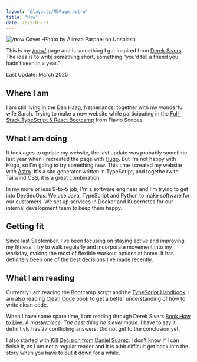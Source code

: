 ```yaml
---
layout: "@layouts/MDPage.astro"
title: "Now"
date: 2025-03-31
---
```


![/now Cover -Photo by Alireza Parpaei on Unsplash](/images/now-cover.jpg "/now cover - Photo by Alireza Parpaei on Unsplash")

This is my [/now/](https://nownownow.com) page and is something I got inspired
from [Derek Sivers](https://sive.rs/now). The idea is to write something short,
something “you’d tell a friend you hadn’t seen in a year.”

Last Update: March 2025

## Where I am

I am still living in the Den Haag, Netherlands, together with my wonderful wife
Sarah. Trying to make a new website while participating in the [Full-Stack
TypeScript & React Bootcamp](https://bootcamp.dev) from Flavio Scopes.

## What I am doing

It took ages to update my website, the last update was probably sometime last
year when I recreated the page with [Hugo](https://gohugo.io). But I'm not happy
with Hugo, so I'm going to try something new. This time I created my website
with [Astro](https://astro.build). It's a site generator written in
TypeScript, and togethe rwith Tailwind CSS, it is a great combination.

In my more or less 9-to-5 job, I'm a software engineer and I'm trying to get
into DevSecOps. We use Java, TypeScript and Python to make software for our
customers. We set up services in Docker and Kubernetes for our internal
development team to keep them happy.

## Getting fit

Since last September,
I've been focusing on staying active
and improving my fitness.
I try to walk regularly and incorporate movement into my workday,
making the most of flexible workout options at home.
It has definitely been one of the best decisions I've made recently.

## What I am reading

Currently I am reading the Bootcamp script and the [TypeScript
Handbook](https://www.typescriptlang.org/docs/handbook/intro.html). I am also
reading [Clean
Code](https://learning.oreilly.com/library/view/clean-code-a/9780136083238/)
book to get a better understanding of how to write clean code.

When I have some spare time, I am reading through Derek Sivers [Book How to
Live](http://sive.rs/h). _A masterpiece. The best thing he's ever made._ I have
to say it definitivly has 27 conflicting answers. Did not get to the conclusion
yet.

I also started with [Kill Decision from Daniel Suarez](https://en.wikipedia.org/wiki/Kill_Decision). I don't know if I can
finish it, as I am not a regular reader and it is a bit difficult get back into
the story when you have to put it down for a while.
